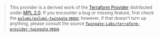 > This provider is a derived work of the [Terraform Provider](https://github.com/Twingate-Labs/terraform-provider-twingate)
> distributed under [MPL 2.0](https://www.mozilla.org/en-US/MPL/2.0/). If you encounter a bug or missing feature,
> first check the [`pulumi/pulumi-twingate` repo](https://github.com/pulumi/pulumi-twingate/issues); however, if that doesn't turn up anything,
> please consult the source [`Twingate-Labs/terraform-provider-twingate` repo](https://github.com/Twingate-Labs/terraform-provider-twingate/issues).